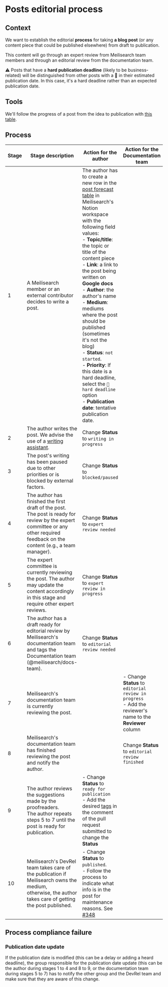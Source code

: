 # Posts editorial process

## Context

We want to establish the editorial **process** for taking **a blog post** (or any content piece that could be published elsewhere) from draft to publication.

This content will go through an expert review from Meilisearch team members and through an editorial review from the documentation team.


⚠️ Posts that have a **hard publication deadline** (likely to be business-related) will be distinguished from other posts with a 🚨 in their estimated publication date. In this case, it's a hard deadline rather than an expected publication date.

## Tools

We'll follow the progress of a post from the idea to publication with [this table](https://meilisearch.notion.site/Post-forecast-a5b3ede0ee744553bfa63810807ac507).

## Process

| Stage | Stage description | Action for the author | Action for the Documentation team |
|---|---|---|---|
| 1 | A Meilisearch member or an external contributor decides to write a post. | The author has to create a new row in the [post forecast table](https://www.notion.so/meilisearch/Post-forecast-a5b3ede0ee744553bfa63810807ac507) in Meilisearch's Notion workspace with the following field values:<br>- **Topic/title**: the topic or title of the content piece<br>- **Link**: a link to the post being written on **Google docs** <br>- **Author**: the author's name<br>- **Medium**: mediums where the post should be published (sometimes it's not the blog)<br>- **Status**: `not started`.<br>- **Priority**: If this date is a hard deadline, select the `🚨 hard deadline` option <br>- **Publication date**: tentative publication date.  |  |
| 2 | The author writes the post. We advise the use of a [writing assistant](https://github.com/meilisearch/devrel/blob/main/process/blog_process.md#tools).| Change **Status** to `writing in progress` |  |
| 3 | The post's writing has been paused due to other priorities or is blocked by external factors. | Change **Status** to `blocked/paused` |  |
| 4 | The author has finished the first draft of the post.<br>The post is ready for review by the expert committee or any other required feedback on the content (e.g., a team manager). | Change **Status** to `expert review needed` |  |
| 5 | The expert committee is currently reviewing the post. The author may update the content accordingly in this stage and require other expert reviews. | Change **Status** to `expert review in progress` |  |
| 6 | The author has a draft ready for editorial review by Meilisearch's documentation team and tags the Documentation team (@meilisearch/docs-team). | Change **Status** to `editorial review needed` |  |
| 7 | Meilisearch's documentation team is currently reviewing the post. |  | - Change **Status** to `editorial review in progress` <br>- Add the reviewer's name to the **Reviewer** column  |
| 8 | Meilisearch's documentation team has finished reviewing the post and notify the author. |  | Change **Status** to `editorial review finished` |
| 9 | The author reviews the suggestions made by the proofreaders.<br>The author repeats steps 5 to 7 until the post is ready for publication.  | - Change **Status** to `ready for publication`<br>- Add the desired [tags](https://github.com/meilisearch/devrel/issues/466) in the comment of the pull request submitted to change the **Status** |  |
| 10 | Meilisearch's DevRel team takes care of the publication if Meilisearch owns the medium,<br>otherwise, the author takes care of getting the post published. | - Change **Status** to `published`.<br>- Follow the process to indicate what info is in the post for maintenance reasons. See [#348](https://github.com/meilisearch/devrel/issues/348) |  |

## Process compliance failure

### Publication date update

If the publication date is modified (this can be a delay or adding a heard deadline), the group responsible for the publication date update (this can be the author during stages 1 to 4 and 8 to 9, or the documentation team during stages 5 to 7) has to notify the other group and the DevRel team and make sure that they are aware of this change.
